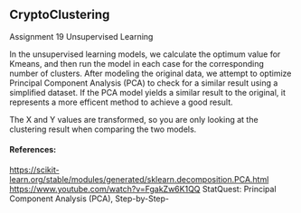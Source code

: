 ## CryptoClustering
Assignment 19 Unsupervised Learning

In the unsupervised learning models, we calculate the optimum value for Kmeans, and then run the model in each case for the corresponding number of clusters.  After modeling the original data, we attempt to optimize Principal Component Analysis (PCA) to check for a similar result using a simplified dataset.  If the PCA model yields a similar result to the original, it represents a more efficent method to achieve a good result.

The X and Y values are transformed, so you are only looking at the clustering result when comparing the two models.

#### References:
https://scikit-learn.org/stable/modules/generated/sklearn.decomposition.PCA.html
https://www.youtube.com/watch?v=FgakZw6K1QQ StatQuest: Principal Component Analysis (PCA), Step-by-Step-